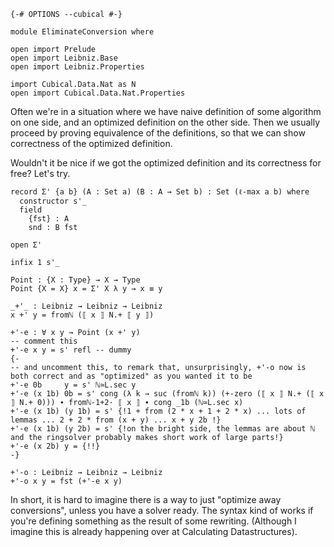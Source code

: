 ```
{-# OPTIONS --cubical #-}

module EliminateConversion where

open import Prelude
open import Leibniz.Base
open import Leibniz.Properties

import Cubical.Data.Nat as N
open import Cubical.Data.Nat.Properties
```

Often we're in a situation where we have naive definition of some algorithm on one side, and an optimized definition on the other side. Then we usually proceed by proving equivalence of the definitions, so that we can show correctness of the optimized definition.

Wouldn't it be nice if we got the optimized definition and its correctness for free?
Let's try.

```
record Σ' {a b} (A : Set a) (B : A → Set b) : Set (ℓ-max a b) where
  constructor s'_
  field
    {fst} : A
    snd : B fst

open Σ'

infix 1 s'_

Point : {X : Type} → X → Type
Point {X = X} x = Σ' X λ y → x ≡ y

_+'_ : Leibniz → Leibniz → Leibniz
x +' y = fromℕ (⟦ x ⟧ N.+ ⟦ y ⟧)

+'-e : ∀ x y → Point (x +' y)
-- comment this
+'-e x y = s' refl -- dummy
{-
-- and uncomment this, to remark that, unsurprisingly, +'-o now is both correct and as "optimized" as you wanted it to be 
+'-e 0b     y = s' ℕ≃L.sec y
+'-e (x 1b) 0b = s' cong (λ k → suc (fromℕ k)) (+-zero (⟦ x ⟧ N.+ (⟦ x ⟧ N.+ 0))) ∙ fromℕ-1+2· ⟦ x ⟧ ∙ cong _1b (ℕ≃L.sec x)
+'-e (x 1b) (y 1b) = s' {!1 + from (2 * x + 1 + 2 * x) ... lots of lemmas ... 2 + 2 * from (x + y) ... x + y 2b !}
+'-e (x 1b) (y 2b) = s' {!on the bright side, the lemmas are about ℕ and the ringsolver probably makes short work of large parts!}
+'-e (x 2b) y = {!!}
-}

+'-o : Leibniz → Leibniz → Leibniz
+'-o x y = fst (+'-e x y)
```

In short, it is hard to imagine there is a way to just "optimize away conversions", unless you have a solver ready.
The syntax kind of works if you're defining something as the result of some rewriting.
(Although I imagine this is already happening over at Calculating Datastructures).
